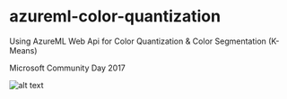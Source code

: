 # azureml-color-quantization
Using AzureML Web Api for Color Quantization & Color Segmentation (K-Means)

Microsoft Community Day 2017

![alt text](https://pbs.twimg.com/media/DJwfb1IW4AAKIRs.jpg:large)
